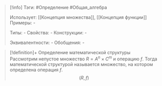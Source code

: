> [!info]
> Тэги: #Определение #Общая_алгебра 
> 
> Использует: [[Концепция множества]], [[Концепция функции]]
> Примеры: *-*
> 
> Типы: *-*
> Свойства: *-*
> Конструкции: *-*
> 
> Эквивалентности: *-*
> Обобщения: *-*

> [!definition]+ Определение математической структуры
> Рассмотрим непустое множество $R = A^n \times C^m$ и операцию $f$. Тогда математической структурой называется множество, на котором определена операция $f$. 
> $$(R,f)$$